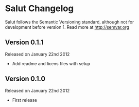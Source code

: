 Salut Changelog
==============

Salut follows the Semantic Versioning standard, although not for development
before version 1. Read more at http://semvar.org


Version 0.1.1
-------------

Released on January 22nd 2012

- Add readme and licens files with setup


Version 0.1.0
-------------

Released on January 22nd 2012

- First release
